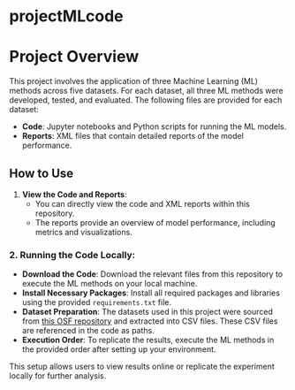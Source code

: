 # projectMLcode
# Project Overview

This project involves the application of three Machine Learning (ML) methods across five datasets. For each dataset, all three ML methods were developed, tested, and evaluated. The following files are provided for each dataset:

- **Code**: Jupyter notebooks and Python scripts for running the ML models.
- **Reports**: XML files that contain detailed reports of the model performance.

## How to Use

1. **View the Code and Reports**: 
   - You can directly view the code and XML reports within this repository.
   - The reports provide an overview of model performance, including metrics and visualizations.


### 2. Running the Code Locally:
   - **Download the Code**: Download the relevant files from this repository to execute the ML methods on your local machine.
   - **Install Necessary Packages**: Install all required packages and libraries using the provided `requirements.txt` file.
   - **Dataset Preparation**: The datasets used in this project were sourced from [this OSF repository](https://osf.io/d45bw/) and extracted into CSV files. These CSV files are referenced in the code as paths.
   - **Execution Order**: To replicate the results, execute the ML methods in the provided order after setting up your environment.
   
This setup allows users to view results online or replicate the experiment locally for further analysis.
